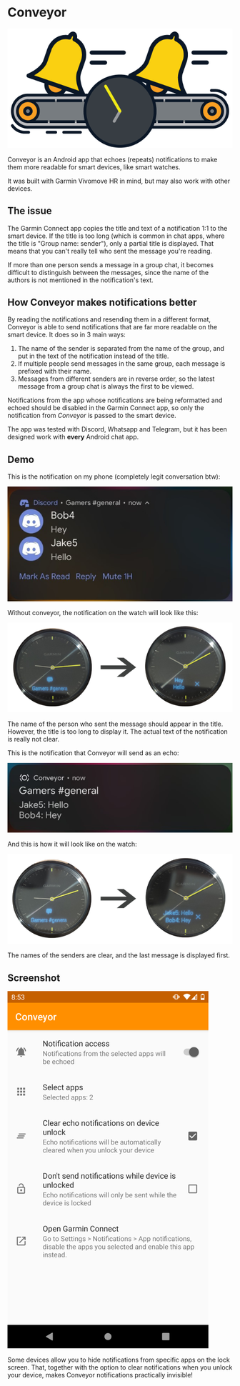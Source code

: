 # Conveyor

<p align="center">
<img src="./.github/images/conveyor-icon.png">
</p>

Conveyor is an Android app that echoes (repeats) notifications to make them more readable for smart devices, like smart watches.

It was built with Garmin Vivomove HR in mind, but may also work with other devices.

## The issue

The Garmin Connect app copies the title and text of a notification 1:1 to the smart device. If the title is too long (which is common in chat apps, where the title is "Group name: sender"), only a partial title is displayed. That means that you can't really tell who sent the message you're reading. 

If more than one person sends a message in a group chat, it becomes difficult to distinguish between the messages, since the name of the authors is not mentioned in the notification's text.

## How Conveyor makes notifications better

By reading the notifications and resending them in a different format, Conveyor is able to send notifications that are far more readable on the smart device. It does so in 3 main ways:

1. The name of the sender is separated from the name of the group, and put in the text of the notification instead of the title.
2. If multiple people send messages in the same group, each message is prefixed with their name.
3. Messages from different senders are in reverse order, so the latest message from a group chat is always the first to be viewed.

Notifications from the app whose notifications are being reformatted and echoed should be disabled in the Garmin Connect app, so only the notification from *Conveyor* is passed to the smart device.

The app was tested with Discord, Whatsapp and Telegram, but it has been designed work with **every** Android chat app. 

## Demo

This is the notification on my phone (completely legit conversation btw):

![Discord notification](./.github/images/plain-notification.jpg)

Without conveyor, the notification on the watch will look like this:

![Discord notification on watch](./.github/images/watch-normal.png)

The name of the person who sent the message should appear in the title. However, the title is too long to display it. The actual text of the notification is really not clear. 

This is the notification that Conveyor will send as an echo:

![Conveyor notification](./.github/images/conveyor-notification.jpg)

And this is how it will look like on the watch:

![Conveyor notification on watch](./.github/images/watch-conveyor.png)

The names of the senders are clear, and the last message is displayed first.

## Screenshot

![screenshot](./.github/images/screenshot.png)

Some devices allow you to hide notifications from specific apps on the lock screen. That, together with the option to clear notifications when you unlock your device, makes Conveyor notifications practically invisible! 

